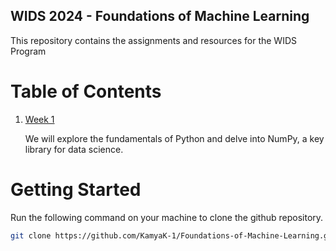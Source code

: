 ## WIDS 2024 - Foundations of Machine Learning
This repository contains the assignments and resources for the WIDS Program 
# Table of Contents 
1) [Week 1](./Week%201)

    We will explore the fundamentals of Python and delve into NumPy, a key library for data science.  

# Getting Started
Run the following command on your machine to clone the github repository.
```bash
git clone https://github.com/KamyaK-1/Foundations-of-Machine-Learning.git


